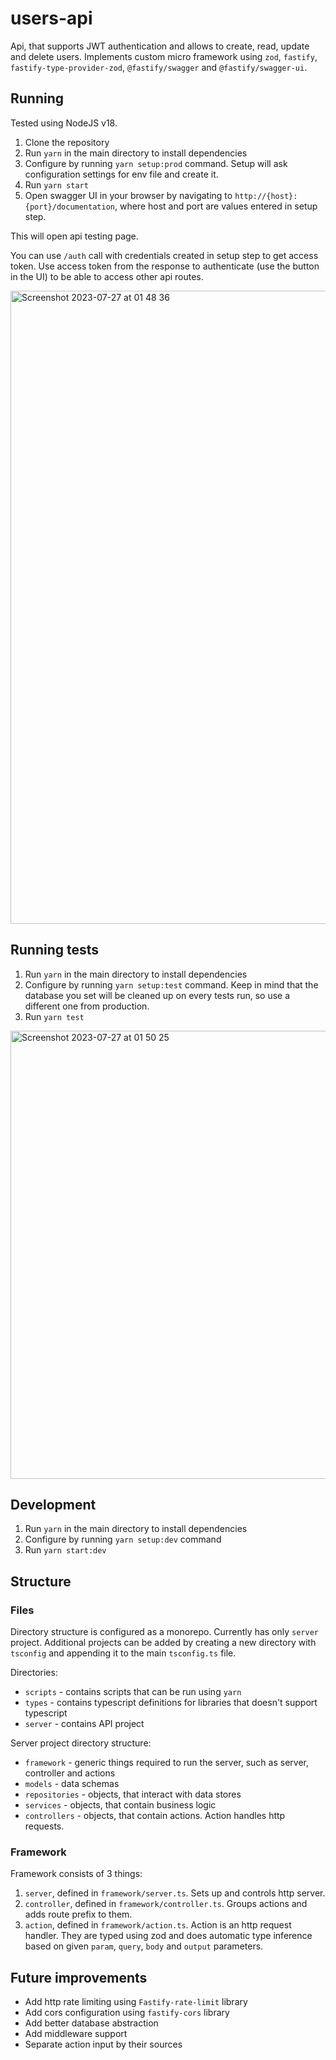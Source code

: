 # users-api

Api, that supports JWT authentication and allows to create, read, update and delete users.
Implements custom micro framework using `zod`, `fastify`, `fastify-type-provider-zod`, `@fastify/swagger` and `@fastify/swagger-ui`.

## Running

Tested using NodeJS v18.

1. Clone the repository
2. Run `yarn` in the main directory to install dependencies
3. Configure by running `yarn setup:prod` command. Setup will ask configuration settings for env file and create it.
4. Run `yarn start`
5. Open swagger UI in your browser by navigating to `http://{host}:{port}/documentation`, where host and port are values entered in setup step.

This will open api testing page.

You can use `/auth` call with credentials created in setup step to get access token. Use access token from the response to authenticate (use the button in the UI) to be able to access other api routes.

<img width="1013" alt="Screenshot 2023-07-27 at 01 48 36" src="https://github.com/vytux/users-api/assets/206710/7c5c4217-67f4-4cdf-a045-4c6935571e01">


## Running tests

1. Run `yarn` in the main directory to install dependencies
2. Configure by running `yarn setup:test` command. Keep in mind that the database you set will be cleaned up on every tests run, so use a different one from production.
3. Run `yarn test`

<img width="717" alt="Screenshot 2023-07-27 at 01 50 25" src="https://github.com/vytux/users-api/assets/206710/88bf3f80-6314-4d02-801c-4b29abcaa547">


## Development

1. Run `yarn` in the main directory to install dependencies
2. Configure by running `yarn setup:dev` command
3. Run `yarn start:dev`

## Structure

### Files

Directory structure is configured as a monorepo.
Currently has only `server` project.
Additional projects can be added by creating a new directory with `tsconfig` and appending it to the main `tsconfig.ts` file.

Directories:
- `scripts` - contains scripts that can be run using `yarn`
- `types` - contains typescript definitions for libraries that doesn't support typescript
- `server` - contains API project

Server project directory structure:
- `framework` - generic things required to run the server, such as server, controller and actions
- `models` - data schemas
- `repositories` - objects, that interact with data stores
- `services` - objects, that contain business logic
- `controllers` - objects, that contain actions. Action handles http requests.

### Framework

Framework consists of 3 things:

1. `server`, defined in `framework/server.ts`. Sets up and controls http server.
2. `controller`, defined in `framework/controller.ts`. Groups actions and adds route prefix to them.
3. `action`, defined in `framework/action.ts`. Action is an http request handler. They are typed using zod and does automatic type inference based on given `param`, `query`, `body` and `output` parameters.

## Future improvements

- Add http rate limiting using `Fastify-rate-limit` library
- Add cors configuration using `fastify-cors` library
- Add better database abstraction
- Add middleware support
- Separate action input by their sources
